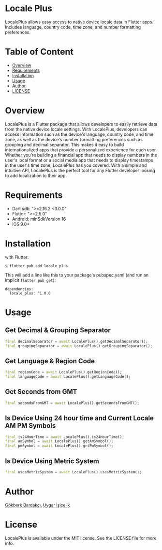 # Locale Plus

LocalePlus allows easy access to native device locale data in Flutter apps. Includes language, country code, time zone, and number formatting preferences.

# Table of Content
- [Overview](#overview)
- [Requirements](#requirements)
- [Installation](#installation)
- [Usage](#usage)
- [Author](#author)
- [LICENSE](#license)

# Overview

LocalePlus is a Flutter package that allows developers to easily retrieve data from the native device locale settings. With LocalePlus, developers can access information such as the device's language, country code, and time zone, as well as the device's number formatting preferences such as grouping and decimal separator. This makes it easy to build internationalized apps that provide a personalized experience for each user. Whether you're building a financial app that needs to display numbers in the user's local format or a social media app that needs to display timestamps in the user's time zone, LocalePlus has you covered. With a simple and intuitive API, LocalePlus is the perfect tool for any Flutter developer looking to add localization to their app.

# Requirements

- Dart sdk: ">=2.16.2 <3.0.0"
- Flutter: ">=2.5.0"
- Android: minSdkVersion 16
- iOS 9.0+

# Installation

with Flutter: 

```
$ flutter pub add locale_plus
```

This will add a line like this to your package's pubspec.yaml (and run an implicit `flutter pub get`):

```
dependencies:
  locale_plus: ^1.0.0
```

# Usage

## Get Decimal & Grouping Separator

```Dart
final decimalSeparator = await LocalePlus().getDecimalSeparator();
final groupingSeparator = await LocalePlus().getGroupingSeparator();
```

## Get Language & Region Code

```Dart
final regionCode = await LocalePlus().getRegionCode();
final languageCode = await LocalePlus().getLanguageCode();
```

## Get Seconds from GMT

```Dart
final secondsFromGMT = await LocalePlus().getSecondsFromGMT();
```    

## Is Device Using 24 hour time and Current Locale AM PM Symbols

```Dart
final is24HourTime = await LocalePlus().is24HourTime();
final amSymbol = await LocalePlus().getAmSymbol();
final pmSymbol = await LocalePlus().getPmSymbol();
```

## Is Device Using Metric System

```Dart
final usesMetricSystem = await LocalePlus().usesMetricSystem();
```
    

# Author

[Gökberk Bardakçı](https://www.github.com/gokberkbar), [Uygar İşiçelik](https://www.github.com/uygar)

# License

LocalePlus is available under the MIT license. See the LICENSE file for more info.

